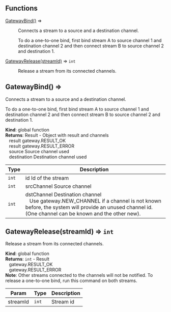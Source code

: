 ## Functions

<dl>
<dt><a href="#GatewayBind">GatewayBind()</a> ⇒</dt>
<dd><p>Connects a stream to a source and a destination channel.<br></p>
<p>To do a one-to-one bind, first bind stream A to source channel
1 and destination channel 2 and then connect stream B to
source channel 2 and destination 1.</p>
</dd>
<dt><a href="#GatewayRelease">GatewayRelease(streamId)</a> ⇒ <code>int</code></dt>
<dd><p>Release a stream from its connected channels.<br></p>
</dd>
</dl>

<a name="GatewayBind"></a>

## GatewayBind() ⇒
Connects a stream to a source and a destination channel.<br>To do a one-to-one bind, first bind stream A to source channel1 and destination channel 2 and then connect stream B tosource channel 2 and destination 1.

**Kind**: global function  
**Returns**: Result - Object with result and channels<br>&nbsp;&nbsp; result gateway.RESULT_OK<br>&nbsp;&nbsp; result gateway.RESULT_ERROR<br>&nbsp;&nbsp; source Source channel used<br>&nbsp;&nbsp; destination Destination channel used  

| Type | Description |
| --- | --- |
| <code>int</code> | id Id of the stream |
| <code>int</code> | srcChannel Source channel |
| <code>int</code> | dstChannel Destination channel <br>&nbsp;&nbsp; Use gateway.NEW_CHANNEL if a channel is not known before, the system will provide an unused channel id. (One channel can be known and the other new). |

<a name="GatewayRelease"></a>

## GatewayRelease(streamId) ⇒ <code>int</code>
Release a stream from its connected channels.<br>

**Kind**: global function  
**Returns**: <code>int</code> - Result<br>&nbsp;&nbsp; gateway.RESULT_OK<br>&nbsp;&nbsp; gateway.RESULT_ERROR  
**Note**: Other streams connected to the channels will notbe notified. To release a one-to-one bind, run this commandon both streams.  

| Param | Type | Description |
| --- | --- | --- |
| streamId | <code>int</code> | Stream id |

